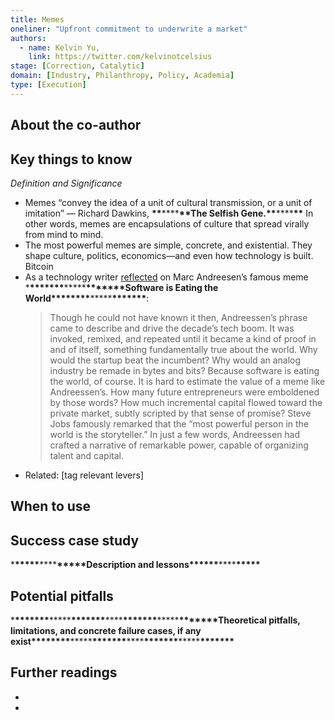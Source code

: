 ```yaml
---
title: Memes
oneliner: "Upfront commitment to underwrite a market"
authors:
  - name: Kelvin Yu,
    link: https://twitter.com/kelvinotcelsius
stage: [Correction, Catalytic]
domain: [Industry, Philanthropy, Policy, Academia]
type: [Execution]
---
```


## About the co-author

## Key things to know

_Definition and Significance_

- Memes “convey the idea of a unit of cultural transmission, or a unit of imitation” — Richard Dawkins, **\*\***\*\*\*\***\*\***The Selfish Gene.**\*\***\*\*\*\***\*\*** In other words, memes are encapsulations of culture that spread virally from mind to mind.
- The most powerful memes are simple, concrete, and existential. They shape culture, politics, economics—and even how technology is built. Bitcoin
- As a technology writer [reflected](https://thegeneralist.substack.com/p/katherine-boyle#:~:text=Though%20he%20could,talent%20and%20capital.) on Marc Andreesen’s famous meme \***\*\*\*\*\*\*\***\*\*\*\*\***\*\*\*\*\*\*\***Software is Eating the World\***\*\*\*\*\*\*\***\*\*\*\*\***\*\*\*\*\*\*\***:
  > Though he could not have known it then, Andreessen’s phrase came to describe and drive the decade’s tech boom. It was invoked, remixed, and repeated until it became a kind of proof in and of itself, something fundamentally true about the world. Why would the startup beat the incumbent? Why would an analog industry be remade in bytes and bits? Because software is eating the world, of course.
  > It is hard to estimate the value of a meme like Andreessen’s. How many future entrepreneurs were emboldened by those words? How much incremental capital flowed toward the private market, subtly scripted by that sense of promise? Steve Jobs famously remarked that the “most powerful person in the world is the storyteller.” In just a few words, Andreessen had crafted a narrative of remarkable power, capable of organizing talent and capital.
- Related: [tag relevant levers]

## When to use

## Success case study

\***\*\*\*\*\***\*\*\*\***\*\*\*\*\***Description and lessons\***\*\*\*\*\***\*\*\*\***\*\*\*\*\***

## Potential pitfalls

\***\*\*\*\*\*\*\***\*\*\*\*\***\*\*\*\*\*\*\***\*\*\*\***\*\*\*\*\*\*\***\*\*\*\*\***\*\*\*\*\*\*\***Theoretical pitfalls, limitations, and concrete failure cases, if any exist\***\*\*\*\*\*\*\***\*\*\*\*\***\*\*\*\*\*\*\***\*\*\*\***\*\*\*\*\*\*\***\*\*\*\*\***\*\*\*\*\*\*\***

## Further readings

-
-
